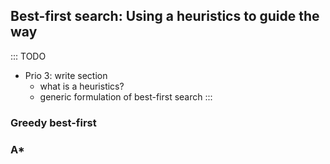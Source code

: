 
## Best-first search: Using a heuristics to guide the way

::: TODO
- Prio 3: write section
    - what is a heuristics?
    - generic formulation of best-first search
:::


### Greedy best-first

### A*

